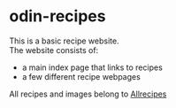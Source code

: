 # odin-recipes
This is a basic recipe website.  
The website consists of:  
- a main index page that links to recipes  
- a few different recipe webpages  
  
All recipes and images belong to [Allrecipes](allrecipes.com)